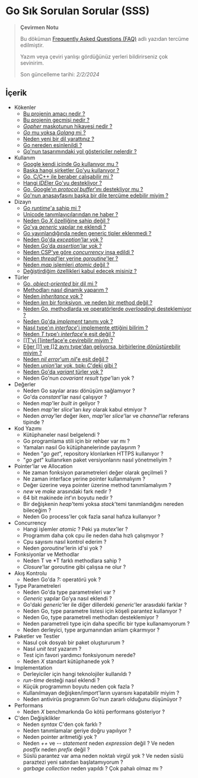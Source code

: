 # Go Sık Sorulan Sorular (SSS)

> **Çevirmen Notu**
>
> Bu döküman [Frequently Asked Questions (FAQ)](https://go.dev/doc/faq) adlı yazıdan tercüme edilmiştir.
>
> Yazım veya çeviri yanlışı gördüğünüz yerleri bildirirseniz çok sevinirim.
>
> Son güncelleme tarihi: *2/2/2024*


## İçerik

* Kökenler
    * [Bu projenin amacı nedir ?](origins/what-is-the-purpose-of-the-project.md)
    * [Bu projenin geçmişi nedir ?](origins/what-is-the-history-of-the-project.md)
    * [*Gopher* maskotunun hikayesi nedir ?](origins/what-is-the-origin-of-the-gopher-mascot.md)
    * [*Go* mu yoksa *Golang* mi ?](origins/is-the-language-called-go-or-golang.md)
    * [Neden yeni bir dil yarattınız ?](origins/why-did-you-create-a-new-language.md)
    * [Go nereden esinlenildi ?](origins/what-are-go-ancestors.md)
    * [Go'nun tasarımındaki yol göstericiler nelerdir ?](origins/what-are-the-guiding-principles-in-the-design.md)
* Kullanım
    * [Google kendi içinde Go kullanıyor mu ?](usage/is-google-using-go-internally.md)
    * [Başka hangi şirketler Go'yu kullanıyor ?](usage/what-other-companies-use-go.md)
    * [Go, C/C++ ile beraber çalışabilir mi ?](usage/do-go-programs-link-with-c-cpp-programs.md)
    * [Hangi *IDE*ler Go'yu destekliyor ?](usage/what-ides-does-go-support.md)
    * [Go, Google'ın *protocol buffer*'ını destekliyor mu ?](usage/does-go-support-googles-protocol-buffers.md)
    * [Go'nun anasayfasını başka bir dile tercüme edebilir miyim ?](usage/can-i-translate-the-go-home-page-into-another-language.md)
* Dizayn
    * [Go *runtime*'a sahip mi ?](design/does-go-have-a-runtime.md)
    * [Unicode tanımlayıcılarından ne haber ?](design/whats-up-with-unicode-identifiers.md)
    * [Neden Go *X* özelliğine sahip değil ?](design/why-does-go-not-have-feature-x.md)
    * [Go'ya *generic* yapılar ne eklendi ? ](design/when-did-go-get-generic-types.md)
    * [Go yayınlandığında neden generic tipler eklenmedi ?](design/why-was-go-initially-released-without-generic-types.md)
    * [Neden Go'da *exception*'lar yok ?](design/why-does-go-not-have-exceptions.md)
    * [Neden Go'da *assertion*'lar yok ?](design/why-does-go-not-have-assertions.md)
    * [Neden CSP'ye göre *concurrency* inşa edildi ?](design/why-build-concurrency-on-the-ideas-of-csp.md)
    * [Neden *thread*'ler yerine *goroutine*'ler ?](design/why-goroutines-instead-of-threads.md)
    * [Neden *map* işlemleri *atomic* değil ?](design/why-are-map-operations-not-defined-to-be-atomic.md)
    * [Değiştirdiğim özellikleri kabul edecek misiniz ?](design/will-you-accept-my-language-change.md)
* Türler
    * [Go, *object-oriented* bir dil mi ?](types/is-go-an-object-oriented-language.md)
    * [Methodları nasıl dinamik yaparım ?](types/how-do-i-get-dynamic-dispatch-of-methods.md)
    * [Neden *inheritance* yok ?](types/why-is-there-no-type-inheritance.md)
    * [Neden *len* bir fonksiyon, ve neden bir method değil ?](types/why-is-len-a-function-and-not-a-method.md)
    * [Neden Go, methodlarda ve operatörlerde *overloading*i desteklemiyor ?](types/why-does-go-not-support-overloading-of-methods-and-operators.md)
    * [Neden Go'da *implement* tanımı yok ?](types/why-doesnt-go-have-implements-declarations.md)
    * [Nasıl type'ın *interface*'i implemente ettiğini bilirim ?](types/how-can-i-guarantee-my-type-satisfies-an-interface.md)
    * [Neden *T* type'ı *interface*'e eşit değil ?](types/why-doesnt-type-t-satisfy-the-equal-interface.md)
    * [[]T'yi []interface'e çevirebilir miyim ?](types/can-i-convert-a-t-to-an-interface.md)
    * [Eğer []1 ve []2 aynı type'dan geliyorsa, birbirlerine dönüştürebilir miyim ?](types/can-i-convert-t1-to-t2-if-t1-and-t2-have-the-same-underlying-type.md)
    * [Neden *nil error*'um *nil*'e eşit değil ?](types/why-is-my-nil-error-value-not-equal-to-nil.md)
    * [Neden *union*'lar yok, tıpkı *C*'deki gibi ?](types/why-are-there-no-untagged-unions-as-in-c.md)
    * [Neden Go'da *variant* türler yok ?](types/why-does-go-not-have-variant-types.md)
    * Neden Go'nun *covariant result type*'ları yok ?
* Değerler
    * Neden Go sayılar arası dönüşüm sağlamıyor ?
    * Go'da *constant*'lar nasıl çalışıyor ?
    * Neden *map*'ler *built in* geliyor ?
    * Neden *map*'ler *slice*'ları *key* olarak kabul etmiyor ?
    * Neden *array*'ler değer iken, *map*'ler *slice*'lar ve *channel*'lar referans tipinde ?
* Kod Yazımı
    * Kütüphaneler nasıl belgelendi ?
    * Go programlama stili için bir rehber var mı ?
    * Yamaları nasıl Go kütüphanelerinde paylaşırım ?
    * Neden "*go get*", repository klonlarken HTTPS kullanıyor ?
    * "*go get*" kullanırken paket versiyonlarını nasıl yönetmeliyim ?
* Pointer'lar ve Allocation
    * Ne zaman fonksiyon parametreleri değer olarak geçilmeli ?
    * Ne zaman interface yerine pointer kullanmalıyım ?
    * Değer üzerine veya pointer üzerine method tanımlamalıyım ?
    * *new* ve *make* arasındaki fark nedir ?
    * 64 bit makinede *int*'ın boyutu nedir ?
    * Bir değişkenin *heap*'temi yoksa *stack*'temi tanımlandığını nereden bileceğim ?
    * Neden Go process'ler çok fazla sanal hafıza kullanıyor ?
* Concurrency
    * Hangi işlemler *atomic* ? Peki ya *mutex*'ler ?
    * Programım daha çok cpu ile neden daha hızlı çalışmıyor ?
    * Cpu sayısını nasıl kontrol ederim ?
    * Neden *goroutine*'lerin id'si yok ?
* Fonksiyonlar ve Methodlar
    * Neden T ve *T farklı methodlara sahip ?
    * *Closure*'lar goroutine gibi çalışsa ne olur ?
* Akış Kontrolu
    * Neden Go'da *?:* operatörü yok ?
* Type Parametreleri
    * Neden Go'da type parametreleri var ?
    * *Generic* yapılar Go'ya nasıl eklendi ?
    * Go'daki *generic*'ler ile diğer dillerdeki *generic*'ler arasıdaki farklar ?
    * Neden Go, type parametre listesi için köşeli parantez kullanıyor ?
    * Neden Go, type parametreli methodları desteklemiyor ?
    * Neden parametreli type için daha specific bir type kullanamıyorum ?
    * Neden derleyici, type argumanından anlam çıkarmıyor ?
* Paketler ve Testler
    * Nasul çok dosyalı bir paket oluştururum ?
    * Nasıl *unit test* yazarım ?
    * Test için favori yardımcı fonksiyonum nerede?
    * Neden *X* standart kütüphanede yok ?
* Implementation
    * Derleyiciler için hangi teknolojiler kullanıldı ?
    * *run-time* desteği nasıl eklendi ?
    * Küçük programımın boyutu neden çok fazla ?
    * Kullanılmayan değişken/import'ların uyarısını kapatabilir miyim ?
    * Neden antivirüs programım Go'nun zararlı olduğunu düşünüyor ?
* Performans
    * Neden *X* benchmarkında Go kötü performans gösteriyor ?
* C'den Değişiklikler
    * Neden *syntax* C'den çok farklı ?
    * Neden tanımlamalar geriye doğru yapılıyor ?
    * Neden pointer aritmetiği yok ?
    * Neden *++* ve *--* *statement* neden *expression* değil ? Ve neden *postfix* neden *prefix* değil ?
    * Süslü parantez var ama neden noktalı virgül yok ? Ve neden süslü paraztezi yeni satırdan başlatamıyorum ?
    * *garbage collection* neden yapıldı ? Çok pahalı olmaz mı ?
